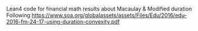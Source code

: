 Lean4 code for financial math results about Macaulay & Modified duration Following https://www.soa.org/globalassets/assets/Files/Edu/2016/edu-2016-fm-24-17-using-duration-convexity.pdf
